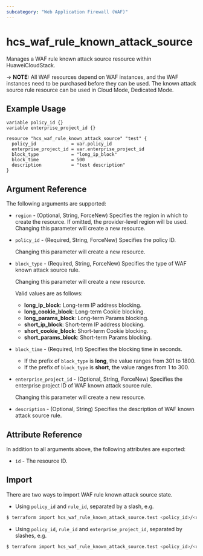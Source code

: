 ```yaml
---
subcategory: "Web Application Firewall (WAF)"
---
```


# hcs_waf_rule_known_attack_source

Manages a WAF rule known attack source resource within HuaweiCloudStack.

-> **NOTE:** All WAF resources depend on WAF instances, and the WAF instances need to be purchased before they can be
used. The known attack source rule resource can be used in Cloud Mode, Dedicated Mode.

## Example Usage

```hcl
variable policy_id {}
variable enterprise_project_id {}

resource "hcs_waf_rule_known_attack_source" "test" {
  policy_id             = var.policy_id
  enterprise_project_id = var.enterprise_project_id
  block_type            = "long_ip_block"
  block_time            = 500
  description           = "test description"
}
```

## Argument Reference

The following arguments are supported:

* `region` - (Optional, String, ForceNew) Specifies the region in which to create the resource.
  If omitted, the provider-level region will be used. Changing this parameter will create a new resource.

* `policy_id` - (Required, String, ForceNew) Specifies the policy ID.

  Changing this parameter will create a new resource.

* `block_type` - (Required, String, ForceNew) Specifies the type of WAF known attack source rule.

  Changing this parameter will create a new resource.

  Valid values are as follows:
  + **long_ip_block**: Long-term IP address blocking.
  + **long_cookie_block**: Long-term Cookie blocking.
  + **long_params_block**: Long-term Params blocking.
  + **short_ip_block**: Short-term IP address blocking.
  + **short_cookie_block**: Short-term Cookie blocking.
  + **short_params_block**: Short-term Params blocking.

* `block_time` - (Required, Int) Specifies the blocking time in seconds.
  + If the prefix of `block_type` is **long**, the value ranges from 301 to 1800.
  + If the prefix of `block_type` is **short**, the value ranges from 1 to 300.

* `enterprise_project_id` - (Optional, String, ForceNew) Specifies the enterprise project ID of WAF known attack
  source rule.

  Changing this parameter will create a new resource.

* `description` - (Optional, String) Specifies the description of WAF known attack source rule.

## Attribute Reference

In addition to all arguments above, the following attributes are exported:

* `id` - The resource ID.

## Import

There are two ways to import WAF rule known attack source state.

* Using `policy_id` and `rule_id`, separated by a slash, e.g.

```bash
$ terraform import hcs_waf_rule_known_attack_source.test <policy_id>/<rule_id>
```

* Using `policy_id`, `rule_id` and `enterprise_project_id`, separated by slashes, e.g.

```bash
$ terraform import hcs_waf_rule_known_attack_source.test <policy_id>/<rule_id>/<enterprise_project_id>
```
